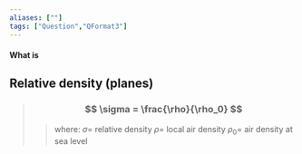 ```yaml
---
aliases: [""]
tags: ["Question","QFormat3"]
---
```


#### What is
## Relative density (planes)
> ### $$ \sigma = \frac{\rho}{\rho_0} $$ 
>> where:
>> $\sigma=$ relative density
>> $\rho=$ local air density
>> $\rho_0=$ air density at sea level